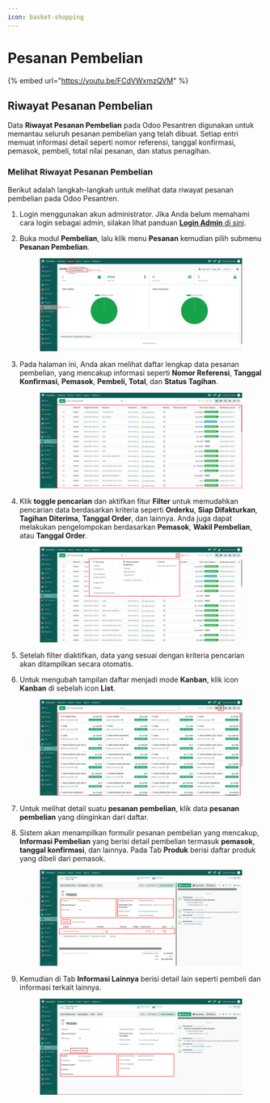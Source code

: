 ```yaml
---
icon: basket-shopping
---
```


# Pesanan Pembelian

{% embed url="https://youtu.be/FCdVWxmzQVM" %}

## Riwayat Pesanan Pembelian

Data **Riwayat Pesanan Pembelian** pada Odoo Pesantren digunakan untuk memantau seluruh pesanan pembelian yang telah dibuat. Setiap entri memuat informasi detail seperti nomor referensi, tanggal konfirmasi, pemasok, pembeli, total nilai pesanan, dan status penagihan.

### Melihat Riwayat Pesanan Pembelian

Berikut adalah langkah-langkah untuk melihat data riwayat pesanan pembelian pada Odoo Pesantren.

1. Login menggunakan akun administrator. Jika Anda belum memahami cara login sebagai admin, silakan lihat panduan [**Login Admin** di sini](../../panduan-login/login-admin.md).
2.  Buka modul **Pembelian**, lalu klik menu **Pesanan** kemudian pilih submenu **Pesanan Pembelian**.

    <figure><img src="../../.gitbook/assets/images-824.png" alt=""><figcaption></figcaption></figure>


3.  Pada halaman ini, Anda akan melihat daftar lengkap data pesanan pembelian, yang mencakup informasi seperti **Nomor Referensi**, **Tanggal Konfirmasi**, **Pemasok**, **Pembeli, Total**, dan **Status Tagihan**.

    <figure><img src="../../.gitbook/assets/images-825.png" alt=""><figcaption></figcaption></figure>


4.  Klik **toggle pencarian** dan aktifkan fitur **Filter** untuk memudahkan pencarian data berdasarkan kriteria seperti **Orderku**, **Siap Difakturkan**, **Tagihan Diterima**, **Tanggal Order**, dan lainnya. Anda juga dapat melakukan pengelompokan berdasarkan **Pemasok**, **Wakil Pembelian**, atau **Tanggal Order**.

    <figure><img src="../../.gitbook/assets/images-826.png" alt=""><figcaption></figcaption></figure>


5. Setelah filter diaktifkan, data yang sesuai dengan kriteria pencarian akan ditampilkan secara otomatis.
6.  Untuk mengubah tampilan daftar menjadi mode **Kanban**, klik icon **Kanban** di sebelah icon **List**.

    <figure><img src="../../.gitbook/assets/images-827.png" alt=""><figcaption></figcaption></figure>


7. Untuk melihat detail suatu **pesanan pembelian**, klik data **pesanan pembelian** yang diinginkan dari daftar.
8.  Sistem akan menampilkan formulir pesanan pembelian yang mencakup, **Informasi Pembelian** yang berisi detail pembelian termasuk **pemasok**, **tanggal konfirmasi**, dan lainnya. Pada Tab **Produk** berisi daftar produk yang dibeli dari pemasok.

    <figure><img src="../../.gitbook/assets/images-828.png" alt=""><figcaption></figcaption></figure>


9.  Kemudian di Tab **Informasi Lainnya** berisi detail lain seperti pembeli dan informasi terkait lainnya.

    <figure><img src="../../.gitbook/assets/images-829.png" alt=""><figcaption></figcaption></figure>
